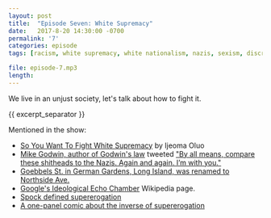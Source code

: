 ```yaml
---
layout: post
title:  "Episode Seven: White Supremacy"
date:   2017-8-20 14:30:00 -0700
permalink: '7'
categories: episode
tags: [racism, white supremacy, white nationalism, nazis, sexism, discrimination, privilege]

file: episode-7.mp3
length: 
---
```


We live in an unjust society, let's talk about how to fight it.

{{ excerpt_separator }}

Mentioned in the show:

* [So You Want To Fight White Supremacy][fight] by Ijeoma Oluo
* [Mike Godwin, author of Godwin's law][godwin-law] tweeted ["By all means, compare these shitheads to the Nazis. Again and again. I’m with you."][godwin-tweet]
* [Goebbels St. in German Gardens, Long Island, was renamed to Northside Ave.][goebbels]
* [Google's Ideological Echo Chamber][memo] Wikipedia page.
* [Spock defined supererogation][super]
* [A one-panel comic about the inverse of supererogation][comic]


[fight]: https://theestablishment.co/so-you-want-to-fight-white-supremacy-2b5735f22f9
[godwin-tweet]: http://www.timesofisrael.com/godwins-law-author-endorses-comparing-neo-nazis-to-nazis/
[godwin-law]: https://en.wikipedia.org/wiki/Godwin%27s_law
[goebbels]: http://untappedcities.com/2015/04/02/this-former-nazi-town-on-long-island-with-adolf-hitler-street-still-exists/
[memo]: https://en.wikipedia.org/wiki/Google%27s_Ideological_Echo_Chamber
[super]: https://www.youtube.com/watch?v=KvMxLpce3Xw
[comic]: https://twitter.com/LeftistFoxbutt/status/898687207937986560